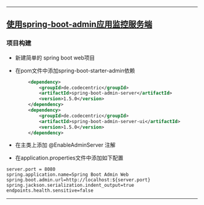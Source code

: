 ----
## [使用spring-boot-admin应用监控服务端](https://github.com/timebusker/spring-boot/tree/master/spring-boot-17-monitor/spring-boot-17-monitor-AdminServer/)

### 项目构建
+ 新建简单的 spring boot web项目

+ 在pom文件中添加spring-boot-starter-admin依赖
```xml
		<dependency>
			<groupId>de.codecentric</groupId>
			<artifactId>spring-boot-admin-server</artifactId>
			<version>1.5.0</version>
		</dependency>
		<dependency>
			<groupId>de.codecentric</groupId>
			<artifactId>spring-boot-admin-server-ui</artifactId>
			<version>1.5.0</version>
		</dependency>
```

+ 在主类上添加 @EnableAdminServer 注解

+ 在application.properties文件中添加如下配置
```
server.port = 8080
spring.application.name=Spring Boot Admin Web
spring.boot.admin.url=http://localhost:${server.port}
spring.jackson.serialization.indent_output=true
endpoints.health.sensitive=false
```

----